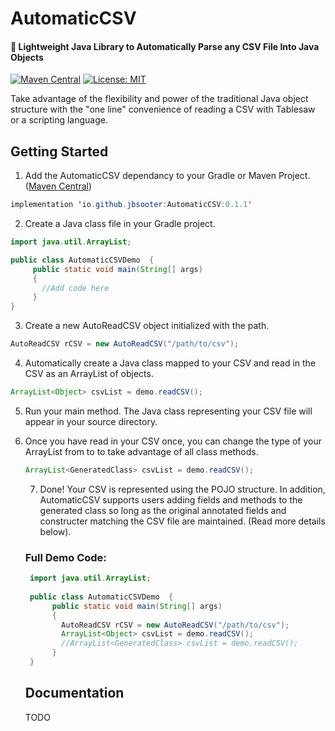 # AutomaticCSV
#### :rocket: Lightweight Java Library to Automatically Parse any CSV File Into Java Objects 
[![Maven Central](https://img.shields.io/maven-central/v/io.github.jbsooter/AutomaticCSV.svg?label=Maven%20Central)](https://search.maven.org/search?q=g:%22io.github.jbsooter%22%20AND%20a:%22AutomaticCSV%22)
[![License: MIT](https://img.shields.io/badge/License-MIT-yellow.svg)](https://opensource.org/licenses/MIT)

Take advantage of the flexibility and power of the traditional Java object structure with the "one line" convenience of reading a CSV with Tablesaw or a scripting language. 


## Getting Started

1. Add the AutomaticCSV dependancy to your Gradle or Maven Project. ([Maven Central](https://mvnrepository.com/artifact/io.github.jbsooter/AutomaticCSV))

  ```Java
  implementation 'io.github.jbsooter:AutomaticCSV:0.1.1'
  ```

2. Create a Java class file in your Gradle project.
        
 ```Java
 import java.util.ArrayList;
 
 public class AutomaticCSVDemo  {
      public static void main(String[] args)
      {
        //Add code here
      }
 }

 ```
        
3. Create a new AutoReadCSV object initialized with the path. 

```Java
AutoReadCSV rCSV = new AutoReadCSV("/path/to/csv");

```
4. Automatically create a Java class mapped to your CSV and read in the CSV as an ArrayList of objects.  

```Java
ArrayList<Object> csvList = demo.readCSV();
```

5. Run your main method. The Java class representing your CSV file will appear in your source directory.

6. Once you have read in your CSV once, you can change the type of your ArrayList from <Object> to <YourCSVClassName> to take advantage of all class methods. 

```Java
ArrayList<GeneratedClass> csvList = demo.readCSV();
```

7. Done! Your CSV is represented using the POJO structure. In addition, AutomaticCSV supports users adding fields and methods to the generated class so long as the original annotated fields and constructer matching the CSV file are maintained. (Read more details below). 

### Full Demo Code: 
```Java
 import java.util.ArrayList;
 
 public class AutomaticCSVDemo  {
      public static void main(String[] args)
      {
        AutoReadCSV rCSV = new AutoReadCSV("/path/to/csv");
        ArrayList<Object> csvList = demo.readCSV();
        //ArrayList<GeneratedClass> csvList = demo.readCSV();
      }
 }
```

## Documentation

TODO




